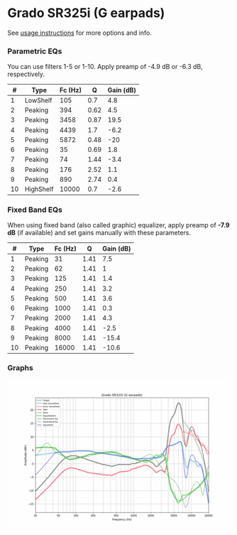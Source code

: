 # Grado SR325i (G earpads)
See [usage instructions](https://github.com/jaakkopasanen/AutoEq#usage) for more options and info.

### Parametric EQs
You can use filters 1-5 or 1-10. Apply preamp of -4.9 dB or -6.3 dB, respectively.

|   # | Type      |   Fc (Hz) |    Q |   Gain (dB) |
|-----|-----------|-----------|------|-------------|
|   1 | LowShelf  |       105 | 0.7  |         4.8 |
|   2 | Peaking   |       394 | 0.62 |         4.5 |
|   3 | Peaking   |      3458 | 0.87 |        19.5 |
|   4 | Peaking   |      4439 | 1.7  |        -6.2 |
|   5 | Peaking   |      5872 | 0.48 |       -20   |
|   6 | Peaking   |        35 | 0.69 |         1.8 |
|   7 | Peaking   |        74 | 1.44 |        -3.4 |
|   8 | Peaking   |       176 | 2.52 |         1.1 |
|   9 | Peaking   |       890 | 2.74 |         0.4 |
|  10 | HighShelf |     10000 | 0.7  |        -2.6 |

### Fixed Band EQs
When using fixed band (also called graphic) equalizer, apply preamp of **-7.9 dB** (if available) and set gains manually with these parameters.

|   # | Type    |   Fc (Hz) |    Q |   Gain (dB) |
|-----|---------|-----------|------|-------------|
|   1 | Peaking |        31 | 1.41 |         7.5 |
|   2 | Peaking |        62 | 1.41 |         1   |
|   3 | Peaking |       125 | 1.41 |         1.4 |
|   4 | Peaking |       250 | 1.41 |         3.2 |
|   5 | Peaking |       500 | 1.41 |         3.6 |
|   6 | Peaking |      1000 | 1.41 |         0.3 |
|   7 | Peaking |      2000 | 1.41 |         4.3 |
|   8 | Peaking |      4000 | 1.41 |        -2.5 |
|   9 | Peaking |      8000 | 1.41 |       -15.4 |
|  10 | Peaking |     16000 | 1.41 |       -10.6 |

### Graphs
![](./Grado%20SR325i%20(G%20earpads).png)
